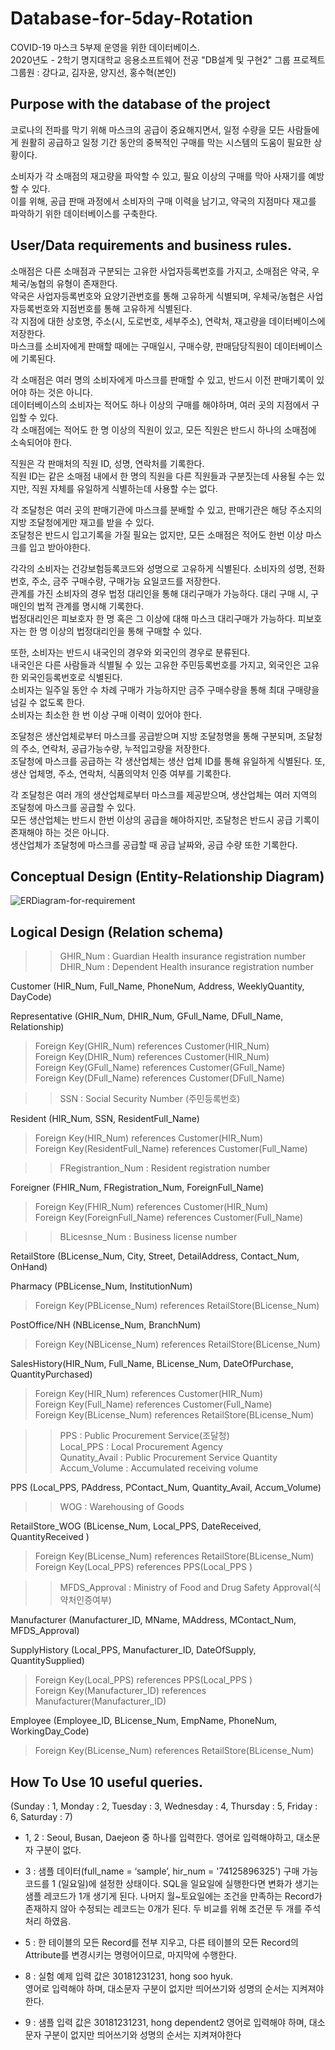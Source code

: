 # Database-for-5day-Rotation
COVID-19 마스크 5부제 운영을 위한 데이터베이스.   
2020년도 - 2학기 명지대학교 응용소프트웨어 전공 "DB설계 및 구현2" 그룹 프로젝트   
그룹원 : 강다교, 김자윤, 양지선, 홍수혁(본인)

## Purpose with the database of the project
코로나의 전파를 막기 위해 마스크의 공급이 중요해지면서, 일정 수량을 모든 사람들에게 원활히 공급하고 일정 기간 동안의 중복적인 구매를 막는 시스템의 도움이 필요한 상황이다.   

소비자가 각 소매점의 재고량을 파악할 수 있고, 필요 이상의 구매를 막아 사재기를 예방할 수 있다.   
이를 위해, 공급 판매 과정에서 소비자의 구매 이력을 남기고, 약국의 지점마다 재고를 파악하기 위한 데이터베이스를 구축한다.

## User/Data requirements and business rules.
소매점은 다른 소매점과 구분되는 고유한 사업자등록번호를 가지고, 소매점은 약국, 우체국/농협의 유형이 존재한다.   
약국은 사업자등록번호와 요양기관번호를 통해 고유하게 식별되며, 우체국/농협은 사업자등록번호와 지점번호를 통해 고유하게 식별된다.   
각 지점에 대한 상호명, 주소(시, 도로번호, 세부주소), 연락처, 재고량을 데이터베이스에 저장한다.   
마스크를 소비자에게 판매할 때에는 구매일시, 구매수량, 판매담당직원이 데이터베이스에 기록된다.   

각 소매점은 여러 명의 소비자에게 마스크를 판매할 수 있고, 반드시 이전 판매기록이 있어야 하는 것은 아니다.   
데이터베이스의 소비자는 적어도 하나 이상의 구매를 해야하며, 여러 곳의 지점에서 구입할 수 있다.   
각 소매점에는 적어도 한 명 이상의 직원이 있고, 모든 직원은 반드시 하나의 소매점에 소속되어야 한다.   

직원은 각 판매처의 직원 ID, 성명, 연락처를 기록한다.   
직원 ID는 같은 소매점 내에서 한 명의 직원을 다른 직원들과 구분짓는데 사용될 수는 있지만, 직원 자체를 유일하게 식별하는데 사용할 수는 없다.   

각 조달청은 여러 곳의 판매기관에 마스크를 분배할 수 있고, 판매기관은 해당 주소지의 지방 조달청에게만 재고를 받을 수 있다.   
조달청은 반드시 입고기록을 가질 필요는 없지만, 모든 소매점은 적어도 한번 이상 마스크를 입고 받아야한다.   

각각의 소비자는 건강보험등록코드와 성명으로 고유하게 식별된다. 소비자의 성명, 전화번호, 주소, 금주 구매수량, 구매가능 요일코드를 저장한다.   
관계를 가진 소비자의 경우 법정 대리인을 통해 대리구매가 가능하다. 대리 구매 시, 구매인의 법적 관계를 명시해 기록한다.   
법정대리인은 피보호자 한 명 혹은 그 이상에 대해 마스크 대리구매가 가능하다. 피보호자는 한 명 이상의 법정대리인을 통해 구매할 수 있다.   

또한, 소비자는 반드시 내국인의 경우와 외국인의 경우로 분류된다.   
내국인은 다른 사람들과 식별될 수 있는 고유한 주민등록번호를 가지고, 외국인은 고유한 외국인등록번호로 식별된다.   
소비자는 일주일 동안 수 차례 구매가 가능하지만 금주 구매수량을 통해 최대 구매량을 넘길 수 없도록 한다.   
소비자는 최소한 한 번 이상 구매 이력이 있어야 한다.   

조달청은 생산업체로부터 마스크를 공급받으며 지방 조달청명을 통해 구분되며, 조달청의 주소, 연락처, 공급가능수량, 누적입고량을 저장한다.   
조달청에 마스크를 공급하는 각 생산업체는 생산 업체 ID를 통해 유일하게 식별된다. 또, 생산 업체명, 주소, 연락처, 식품의약처 인증 여부를 기록한다.    

각 조달청은 여러 개의 생산업체로부터 마스크를 제공받으며, 생산업체는 여러 지역의 조달청에 마스크를 공급할 수 있다.   
모든 생산업체는 반드시 한번 이상의 공급을 해야하지만, 조달청은 반드시 공급 기록이 존재해야 하는 것은 아니다.   
생산업체가 조달청에 마스크를 공급할 때 공급 날짜와, 공급 수량 또한 기록한다.   

## Conceptual Design (Entity-Relationship Diagram)
![ERDiagram-for-requirement](https://user-images.githubusercontent.com/63241308/105463347-475c0580-5cd3-11eb-8d1c-a9df165e1e9b.jpg)

## Logical Design (Relation schema)

>>GHIR_Num : Guardian Health insurance registration number   
>>DHIR_Num : Dependent Health insurance registration number

Customer (HIR_Num, Full_Name, PhoneNum, Address, WeeklyQuantity, DayCode)   

Representative (GHIR_Num, DHIR_Num, GFull_Name, DFull_Name, Relationship)   
>Foreign Key(GHIR_Num) references Customer(HIR_Num)   
>Foreign Key(DHIR_Num) references Customer(HIR_Num)   
>Foreign Key(GFull_Name) references Customer(GFull_Name)   
>Foreign Key(DFull_Name) references Customer(DFull_Name)   

>>SSN : Social Security Number (주민등록번호)   

Resident (HIR_Num, SSN, ResidentFull_Name)   
>Foreign Key(HIR_Num) references Customer(HIR_Num)   
>Foreign Key(ResidentFull_Name) references Customer(Full_Name)

>>FRegistrantion_Num : Resident registration number   

Foreigner (FHIR_Num, FRegistration_Num, ForeignFull_Name)   
>Foreign Key(FHIR_Num) references Customer(HIR_Num)   
>Foreign Key(ForeignFull_Name) references Customer(Full_Name)   

>>BLicesnse_Num : Business license number   

RetailStore (BLicense_Num, City, Street, DetailAddress, Contact_Num, OnHand)   

Pharmacy (PBLicense_Num, InstitutionNum)   
>Foreign Key(PBLicense_Num) references RetailStore(BLicense_Num)   

PostOffice/NH (NBLicense_Num, BranchNum)   
>Foreign Key(NBLicense_Num) references RetailStore(BLicense_Num)   

SalesHistory(HIR_Num, Full_Name, BLicense_Num, DateOfPurchase, QuantityPurchased)   
>Foreign Key(HIR_Num) references Customer(HIR_Num)   
>Foreign Key(Full_Name) references Customer(Full_Name)   
>Foreign Key(BLicense_Num) references RetailStore(BLicense_Num)   

>>PPS : Public Procurement Service(조달청)   
>>Local_PPS : Local Procurement Agency   
>>Qunatity_Avail : Public Procurement Service Quantity   
>>Accum_Volume : Accumulated receiving volume   

PPS (Local_PPS, PAddress, PContact_Num, Quantity_Avail, Accum_Volume)   
>>WOG : Warehousing of Goods   

RetailStore_WOG (BLicense_Num, Local_PPS, DateReceived, QuantityReceived )    
>Foreign Key(BLicense_Num) references RetailStore(BLicense_Num)   
>Foreign Key(Local_PPS) references PPS(Local_PPS )   

>>MFDS_Approval : Ministry of Food and Drug Safety Approval(식약처인증여부)   

Manufacturer (Manufacturer_ID, MName, MAddress, MContact_Num, MFDS_Approval)   

SupplyHistory (Local_PPS, Manufacturer_ID, DateOfSupply, QuantitySupplied)   
>Foreign Key(Local_PPS) references PPS(Local_PPS )   
>Foreign Key(Manufacturer_ID) references Manufacturer(Manufacturer_ID)   

Employee (Employee_ID, BLicense_Num, EmpName, PhoneNum, WorkingDay_Code)   
>Foreign Key(BLicense_Num) references RetailStore(BLicense_Num)

## How To Use 10 useful queries.
(Sunday : 1, Monday : 2, Tuesday : 3, Wednesday : 4, Thursday : 5, Friday : 6, Saturday : 7)   

- 1, 2 : Seoul, Busan, Daejeon 중 하나를 입력한다. 영어로 입력해야하고, 대소문자 구분이 없다.   

- 3 : 샘플 데이터(full_name = ‘sample’, hir_num = '74125896325') 구매 가능 코드를 1 (일요일)에 설정한 상태이다.
SQL을 일요일에 실행한다면 변화가 생기는 샘플 레코드가 1개 생기게 된다.
나머지 월~토요일에는 조건을 만족하는 Record가 존재하지 않아 수정되는 레코드는 0개가 된다.
두 비교를 위해 조건문 두 개를 주석처리 하였음.

- 5 : 한 테이블의 모든 Record를 전부 지우고, 다른 테이블의 모든 Record의 Attribute를 변경시키는 명령어이므로, 마지막에 수행한다.

- 8 : 실험 예제 입력 값은 30181231231, hong soo hyuk.   
영어로 입력해야 하며, 대소문자 구분이 없지만 띄어쓰기와 성명의 순서는 지켜져야한다.

- 9 : 샘플 입력 값은 30181231231, hong dependent2
영어로 입력해야 하며, 대소문자 구분이 없지만 띄어쓰기와 성명의 순서는 지켜져야한다
